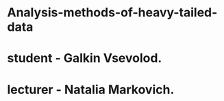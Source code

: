 # Analysis-methods-of-heavy-tailed-data
# student - Galkin Vsevolod. 
# lecturer - Natalia Markovich.
